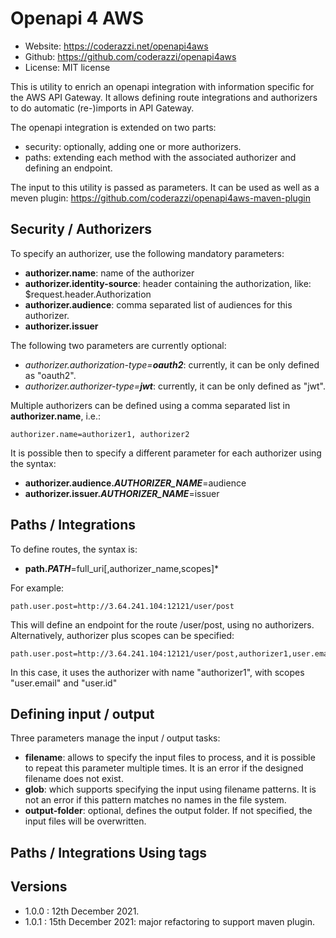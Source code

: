 # Openapi 4 AWS 

* Website: https://coderazzi.net/openapi4aws
* Github: https://github.com/coderazzi/openapi4aws
* License: MIT license

This is utility to enrich an openapi integration with information specific for the AWS API Gateway.
It allows defining route integrations and authorizers to do automatic (re-)imports in API Gateway.

The openapi integration is extended on two parts:
- security: optionally, adding one or more authorizers.
- paths: extending each method with the associated authorizer and defining an endpoint.

The input to this utility is passed as parameters. It can be used as well as a meven plugin: 
https://github.com/coderazzi/openapi4aws-maven-plugin

## Security / Authorizers

To specify an authorizer, use the following mandatory parameters:
- **authorizer.name**: name of the authorizer
- **authorizer.identity-source**: header containing the authorization, like: $request.header.Authorization
- **authorizer.audience**: comma separated list of audiences for this authorizer.
- **authorizer.issuer**

The following two parameters are currently optional:
- *authorizer.authorization-type=**oauth2***: currently, it can be only defined as "oauth2".
- *authorizer.authorizer-type=**jwt***: currently, it can be only defined as "jwt".

Multiple authorizers can be defined using a comma separated list in **authorizer.name**, i.e.:

    authorizer.name=authorizer1, authorizer2

It is possible then to specify a different parameter for each authorizer using the syntax:

- **authorizer.audience.*AUTHORIZER_NAME***=audience
- **authorizer.issuer.*AUTHORIZER_NAME***=issuer

## Paths / Integrations

To define routes, the syntax is:

- **path.*PATH***=full_uri[,authorizer_name,scopes]*

For example:

    path.user.post=http://3.64.241.104:12121/user/post

This will define an endpoint for the route /user/post, using no authorizers. 
Alternatively, authorizer plus scopes can be specified:

    path.user.post=http://3.64.241.104:12121/user/post,authorizer1,user.email,user.id

In this case, it uses the authorizer with name "authorizer1", with scopes "user.email" and "user.id"

## Defining input / output 

Three parameters manage the input / output tasks:
- **filename**: allows to specify the input files to process, and it is possible to repeat this
parameter multiple times. It is an error if the designed filename does not exist.
- **glob**: which supports specifying the input using filename patterns. 
It is not an error if this pattern matches no names in the file system.
- **output-folder**: optional, defines the output folder. 
If not specified, the input files will be overwritten. 


## Paths / Integrations Using tags

## Versions

- 1.0.0 : 12th December 2021.
- 1.0.1 : 15th December 2021: major refactoring to support maven plugin.